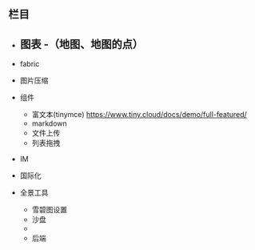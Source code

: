 ## 栏目
- 图表
  -（地图、地图的点）
  - 
- fabric
  
- 图片压缩

- 组件
  - 富文本(tinymce)
    https://www.tiny.cloud/docs/demo/full-featured/
  - markdown
  - 文件上传
  - 列表拖拽
    
- IM
- 国际化


- 全景工具
  - 雪碧图设置
  - 沙盘
  -   
  - 后端
